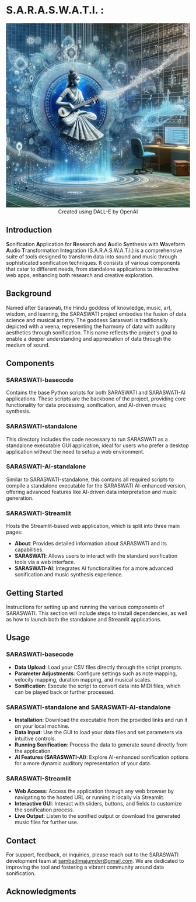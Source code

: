 # S.A.R.A.S.W.A.T.I. :

<p align="center">
  <img src="https://raw.githubusercontent.com/SamMajumder/SARASWATI/main/SARASWATI.webp" alt="Concept Image">
  <br>
  Created using DALL-E by OpenAI
</p>

## Introduction
**S**onification **A**pplication for **R**esearch and **A**udio **S**ynthesis with **W**aveform **A**udio **T**ransformation **I**ntegration (S.A.R.A.S.W.A.T.I.) is a comprehensive suite of tools designed to transform data into sound and music through sophisticated sonification techniques. It consists of various components that cater to different needs, from standalone applications to interactive web apps, enhancing both research and creative exploration.

## Background
Named after Saraswati, the Hindu goddess of knowledge, music, art, wisdom, and learning, the SARASWATI project embodies the fusion of data science and musical artistry. The goddess Saraswati is traditionally depicted with a veena, representing the harmony of data with auditory aesthetics through sonification. This name reflects the project's goal to enable a deeper understanding and appreciation of data through the medium of sound.

## Components
### SARASWATI-basecode
Contains the base Python scripts for both SARASWATI and SARASWATI-AI applications. These scripts are the backbone of the project, providing core functionality for data processing, sonification, and AI-driven music synthesis.

### SARASWATI-standalone
This directory includes the code necessary to run SARASWATI as a standalone executable GUI application, ideal for users who prefer a desktop application without the need to setup a web environment.

### SARASWATI-AI-standalone
Similar to SARASWATI-standalone, this contains all required scripts to compile a standalone executable for the SARASWATI AI-enhanced version, offering advanced features like AI-driven data interpretation and music generation.

### SARASWATI-Streamlit
Hosts the Streamlit-based web application, which is split into three main pages:
- **About**: Provides detailed information about SARASWATI and its capabilities.
- **SARASWATI**: Allows users to interact with the standard sonification tools via a web interface.
- **SARASWATI-AI**: Integrates AI functionalities for a more advanced sonification and music synthesis experience.

## Getting Started
Instructions for setting up and running the various components of SARASWATI. This section will include steps to install dependencies, as well as how to launch both the standalone and Streamlit applications.

## Usage
### SARASWATI-basecode
- **Data Upload**: Load your CSV files directly through the script prompts.
- **Parameter Adjustments**: Configure settings such as note mapping, velocity mapping, duration mapping, and musical scales.
- **Sonification**: Execute the script to convert data into MIDI files, which can be played back or further processed.

### SARASWATI-standalone and SARASWATI-AI-standalone
- **Installation**: Download the executable from the provided links and run it on your local machine.
- **Data Input**: Use the GUI to load your data files and set parameters via intuitive controls.
- **Running Sonification**: Process the data to generate sound directly from the application.
- **AI Features (SARASWATI-AI)**: Explore AI-enhanced sonification options for a more dynamic auditory representation of your data.

### SARASWATI-Streamlit
- **Web Access**: Access the application through any web browser by navigating to the hosted URL or running it locally via Streamlit.
- **Interactive GUI**: Interact with sliders, buttons, and fields to customize the sonification process.
- **Live Output**: Listen to the sonified output or download the generated music files for further use.


## Contact
For support, feedback, or inquiries, please reach out to the SARASWATI development team at [sambadimajumder@gmail.com](mailto:sambadimajumder@gmail.com). We are dedicated to improving the tool and fostering a vibrant community around data sonification.

## Acknowledgments
